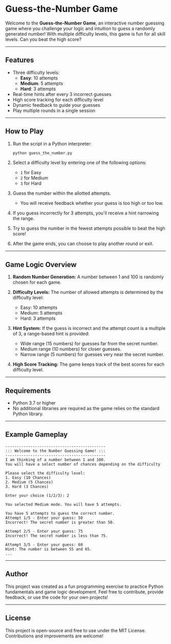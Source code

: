 # Guess-the-Number Game

Welcome to the **Guess-the-Number Game**, an interactive number guessing game where you challenge your logic and intuition to guess a randomly generated number! With multiple difficulty levels, this game is fun for all skill levels. Can you beat the high score?

---

## Features
- Three difficulty levels: 
  - **Easy**: 10 attempts
  - **Medium**: 5 attempts
  - **Hard**: 3 attempts
- Real-time hints after every 3 incorrect guesses
- High score tracking for each difficulty level
- Dynamic feedback to guide your guesses
- Play multiple rounds in a single session

---

## How to Play

1. Run the script in a Python interpreter:
   ```bash
   python guess_the_number.py
   ```

2. Select a difficulty level by entering one of the following options:
   - `1` for Easy
   - `2` for Medium
   - `3` for Hard

3. Guess the number within the allotted attempts.
   - You will receive feedback whether your guess is too high or too low.

4. If you guess incorrectly for 3 attempts, you'll receive a hint narrowing the range.

5. Try to guess the number in the fewest attempts possible to beat the high score!

6. After the game ends, you can choose to play another round or exit.

---

## Game Logic Overview

1. **Random Number Generation:** A number between 1 and 100 is randomly chosen for each game.

2. **Difficulty Levels:** The number of allowed attempts is determined by the difficulty level:
   - Easy: 10 attempts
   - Medium: 5 attempts
   - Hard: 3 attempts

3. **Hint System:** If the guess is incorrect and the attempt count is a multiple of 3, a range-based hint is provided:
   - Wide range (15 numbers) for guesses far from the secret number.
   - Medium range (10 numbers) for closer guesses.
   - Narrow range (5 numbers) for guesses very near the secret number.

4. **High Score Tracking:** The game keeps track of the best scores for each difficulty level.

---

## Requirements

- Python 3.7 or higher
- No additional libraries are required as the game relies on the standard Python library.

---

## Example Gameplay

```
--------------------------------------------
::: Welcome to the Number Guessing Game! :::
--------------------------------------------
I am thinking of a number between 1 and 100.
You will have a select number of chances depending on the difficulty

Please select the difficulty level:
1. Easy (10 Chances)
2. Medium (5 Chances)
3. Hard (3 Chances)

Enter your choice (1/2/3): 2

You selected Medium mode. You will have 5 attempts.

You have 5 attempts to guess the correct number.
Attempt 1/5 - Enter your guess: 50
Incorrect! The secret number is greater than 50.

Attempt 2/5 - Enter your guess: 75
Incorrect! The secret number is less than 75.

Attempt 3/5 - Enter your guess: 60
Hint: The number is between 55 and 65.
...
```

---

## Author

This project was created as a fun programming exercise to practice Python fundamentals and game logic development. Feel free to contribute, provide feedback, or use the code for your own projects!

---

## License

This project is open-source and free to use under the MIT License. Contributions and improvements are welcome!
